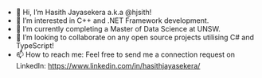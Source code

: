 - 👋 Hi, I’m Hasith Jayasekera a.k.a @hjsith!
- 👀 I’m interested in C++ and .NET Framework development.
- 🌱 I’m currently completing a Master of Data Science at UNSW.
- 💞️ I’m looking to collaborate on any open source projects utilising C# and TypeScript!
- 📫 How to reach me: Feel free to send me a connection request on LinkedIn: https://www.linkedin.com/in/hasithjayasekera/

<!---
hjsith/hjsith is a ✨ special ✨ repository because its `README.md` (this file) appears on your GitHub profile.
You can click the Preview link to take a look at your changes.
--->
